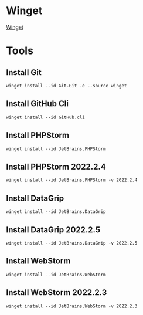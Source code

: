 # Winget
[Winget](https://winget.run/)

# Tools

## Install Git
```
winget install --id Git.Git -e --source winget
```

## Install GitHub Cli
```
winget install --id GitHub.cli
```

## Install PHPStorm
```
winget install --id JetBrains.PHPStorm
```
## Install PHPStorm 2022.2.4
```
winget install --id JetBrains.PHPStorm -v 2022.2.4
```

## Install DataGrip
```
winget install --id JetBrains.DataGrip
```
## Install DataGrip 2022.2.5
```
winget install --id JetBrains.DataGrip -v 2022.2.5
```

## Install WebStorm
```
winget install --id JetBrains.WebStorm
```
## Install WebStorm 2022.2.3
```
winget install --id JetBrains.WebStorm -v 2022.2.3
```
